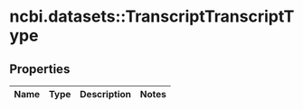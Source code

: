 # ncbi.datasets::TranscriptTranscriptType

## Properties
Name | Type | Description | Notes
------------ | ------------- | ------------- | -------------


